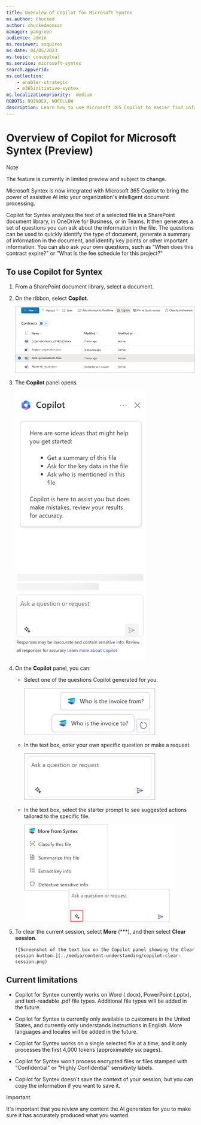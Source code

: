 ```yaml
---
title: Overview of Copilot for Microsoft Syntex
ms.author: chucked
author: chuckedmonson
manager: pamgreen
audience: admin
ms.reviewer: ssquires
ms.date: 04/05/2023
ms.topic: conceptual
ms.service: microsoft-syntex
search.appverid: 
ms.collection: 
    - enabler-strategic
    - m365initiative-syntex
ms.localizationpriority:  medium
ROBOTS: NOINDEX, NOFOLLOW
description: Learn how to use Microsoft 365 Copilot to easier find information in Microsoft Syntex.
---
```


# Overview of Copilot for Microsoft Syntex (Preview)

> [!NOTE]
> The feature is currently in limited preview and subject to change.

Microsoft Syntex is now integrated with Microsoft 365 Copilot to bring the power of assistive AI into your organization's intelligent document processing.

Copilot for Syntex analyzes the text of a selected file in a SharePoint document library, in OneDrive for Business, or in Teams. It then generates a set of questions you can ask about the information in the file. The questions can be used to quickly identify the type of document, generate a summary of information in the document, and identify key points or other important information. You can also ask your own questions, such as "When does this contract expire?" or "What is the fee schedule for this project?"

## To use Copilot for Syntex

1. From a SharePoint document library, select a document.

2. On the ribbon, select **Copilot**.

    ![Screenshot of a document library page showing a document selected and the Copilot button on the ribbon.](../media/content-understanding/copilot-document-selected.png)

3. The **Copilot** panel opens.

    ![Screenshot of the Copilot panel.](../media/content-understanding/copilot-panel.png)

4. On the **Copilot** panel, you can:

    - Select one of the questions Copilot generated for you.

       ![Screenshot of the generated questions on the Copilot panel.](../media/content-understanding/copilot-generated-questions.png)

    - In the text box, enter your own specific question or make a request.

       ![Screenshot of the text box on the Copilot panel.](../media/content-understanding/copilot-text-box.png)

    - In the text box, select the starter prompt to see suggested actions tailored to the specific file.

       ![Screenshot of the text box on the Copilot panel with the starter prompt highlighted.](../media/content-understanding/copilot-starter-prompt.png)

5. To clear the current session, select **More** (\***), and then select **Clear session**.

       ![Screenshot of the text box on the Copilot panel showing the Clear session button.](../media/content-understanding/copilot-clear-session.png)

## Current limitations

- Copilot for Syntex currently works on Word (.docx), PowerPoint (.pptx), and text-readable .pdf file types. Additional file types will be added in the future.

- Copilot for Syntex is currently only available to customers in the United States, and currently only understands instructions in English. More languages and locales will be added in the future.

- Copilot for Syntex works on a single selected file at a time, and it only processes the first 4,000 tokens (approximately six pages).

- Copilot for Syntex won't process encrypted files or files stamped with "Confidential" or "Highly Confidential" sensitivity labels.

- Copilot for Syntex doesn't save the context of your session, but you can copy the information if you want to save it. 

> [!IMPORTANT] 
> It's important that you review any content the AI generates for you to make sure it has accurately produced what you wanted.

